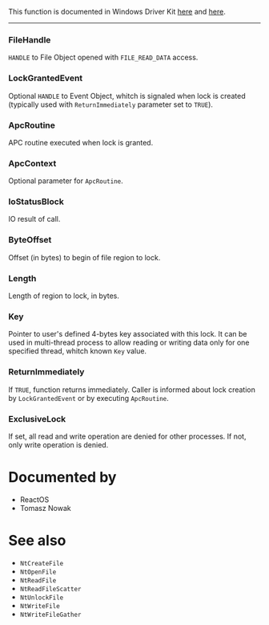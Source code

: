 This function is documented in Windows Driver Kit [here](https://learn.microsoft.com/en-us/windows-hardware/drivers/ddi/ntifs/nf-ntifs-ntlockfile) and [here](https://learn.microsoft.com/en-us/windows-hardware/drivers/ddi/ntifs/nf-ntifs-zwlockfile).

---

### FileHandle

`HANDLE` to File Object opened with `FILE_READ_DATA` access.

### LockGrantedEvent

Optional `HANDLE` to Event Object, whitch is signaled when lock is created (typically used with `ReturnImmediately` parameter set to `TRUE`).

### ApcRoutine

APC routine executed when lock is granted.

### ApcContext

Optional parameter for `ApcRoutine`.

### IoStatusBlock

IO result of call.

### ByteOffset

Offset (in bytes) to begin of file region to lock.

### Length

Length of region to lock, in bytes.

### Key

Pointer to user's defined 4-bytes key associated with this lock. It can be used in multi-thread process to allow reading or writing data only for one specified thread, whitch known `Key` value. 

### ReturnImmediately

If `TRUE`, function returns immediately. Caller is informed about lock creation by `LockGrantedEvent` or by executing `ApcRoutine`.

### ExclusiveLock

If set, all read and write operation are denied for other processes. If not, only write operation is denied.

# Documented by

* ReactOS
* Tomasz Nowak

# See also

* `NtCreateFile`
* `NtOpenFile`
* `NtReadFile`
* `NtReadFileScatter`
* `NtUnlockFile`
* `NtWriteFile`
* `NtWriteFileGather`
